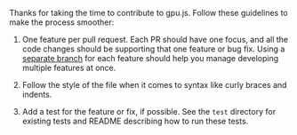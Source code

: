 Thanks for taking the time to contribute to gpu.js. Follow these guidelines to make the process smoother:

1. One feature per pull request. Each PR should have one focus, and all the code changes should be supporting that one feature or bug fix. Using a [separate branch](https://guides.github.com/introduction/flow/index.html) for each feature should help you manage developing multiple features at once.

2. Follow the style of the file when it comes to syntax like curly braces and indents.

3. Add a test for the feature or fix, if possible. See the `test` directory for existing tests and README describing how to run these tests.
